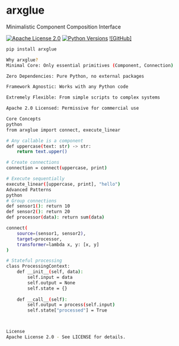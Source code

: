 # arxglue

Minimalistic Component Composition Interface

[![Apache License 2.0](https://img.shields.io/badge/License-Apache%202.0-blue.svg)](https://opensource.org/licenses/Apache-2.0)
[![Python Versions](https://img.shields.io/pypi/pyversions/arxglue.svg)](https://pypi.org/project/arxglue/)
[![GitHub]](https://github.com/Jobsbka/arxglue)

```bash
pip install arxglue

Why arxglue?
Minimal Core: Only essential primitives (Component, Connection)

Zero Dependencies: Pure Python, no external packages

Framework Agnostic: Works with any Python code

Extremely Flexible: From simple scripts to complex systems

Apache 2.0 Licensed: Permissive for commercial use

Core Concepts
python
from arxglue import connect, execute_linear

# Any callable is a component
def uppercase(text: str) -> str:
    return text.upper()

# Create connections
connection = connect(uppercase, print)

# Execute sequentially
execute_linear([uppercase, print], "hello")
Advanced Patterns
python
# Group connections
def sensor1(): return 10
def sensor2(): return 20
def processor(data): return sum(data)

connect(
    source=(sensor1, sensor2),
    target=processor,
    transformer=lambda x, y: [x, y]
)

# Stateful processing
class ProcessingContext:
    def __init__(self, data):
        self.input = data
        self.output = None
        self.state = {}
        
    def __call__(self):
        self.output = process(self.input)
        self.state["processed"] = True



License
Apache License 2.0 - See LICENSE for details.